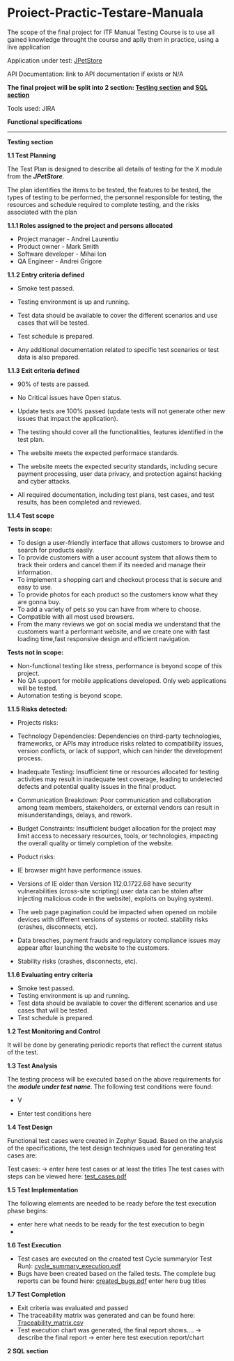 # Proiect-Practic-Testare-Manuala
The scope of the final project for ITF Manual Testing Course is to use all gained knowledge throught the course and aplly them in practice, using a live application

Application under test: [JPetStore](https://petstore.octoperf.com/actions/Catalog.action)

API Documentation: link to API documentation if exists or N/A

**The final project will be split into 2 section: [Testing section]() and  [SQL section]()**

Tools used:  JIRA

**Functional specifications**

____

**Testing section**

**1.1 Test Planning**

The Test Plan is designed to describe all details of testing for the X module from the ***JPetStore***.

The plan identifies the items to be tested, the features to be tested, the types of testing to be performed, the personnel responsible for testing, the resources and schedule required to complete testing, and the risks associated with the plan

**1.1.1 Roles assigned to the project and persons allocated**

- Project manager - Andrei Laurentiu
- Product owner - Mark Smith
- Software developer - Mihai Ion
- QA Engineer - Andrei Grigore

**1.1.2 Entry criteria defined**

- Smoke test passed. 

- Testing environment is up and running.

- Test data should be available to cover the different scenarios and use cases that will be tested.

- Test schedule is prepared.

- Any additional documentation related to specific test scenarios or test data is also prepared.

**1.1.3 Exit criteria defined**

 - 90% of tests are passed.

 - No Critical issues have Open status.
 
 - Update tests are 100% passed (update tests will not generate other new issues that impact the application).
 
 - The testing should cover all the functionalities, features identified in the test plan.
 
 - The website meets the expected performace standards.
 
 - The website meets the expected security standards, including secure payment processing, user data privacy, and protection against hacking and cyber attacks.
 
 - All required documentation, including test plans, test cases, and test results, has been completed and reviewed.


**1.1.4 Test scope**

  **Tests in scope:**
  
  
-	To design a user-friendly interface that allows customers to browse and search for products easily.
-	To provide customers with a user account system that allows them to track their orders and cancel them if its needed and manage their information.
-	To implement a shopping cart and checkout process that is secure and easy to use.
-	To provide photos for each product so the customers know what they are gonna buy.
-	To add a variety of pets so you can have from where to choose.
-	Compatible with all most used browsers.
-	From the many reviews we got on social media we understand that the customers want a performant website, and we create one with fast loading time,fast responsive design and efficient navigation.

  **Tests not in scope:**

-	Non-functional testing like stress, performance is beyond scope of this project.
-	No QA support for mobile applications developed. Only web applications will be tested.
-	Automation testing is beyond scope.


**1.1.5 Risks detected:**
 - Projects risks: 
 
  - Technology Dependencies: Dependencies on third-party technologies, frameworks, or APIs may introduce risks related to compatibility issues, version conflicts, or lack of support, which can hinder the development process.
  - Inadequate Testing: Insufficient time or resources allocated for testing activities may result in inadequate test coverage, leading to undetected defects and potential quality issues in the final product.
  - Communication Breakdown: Poor communication and collaboration among team members, stakeholders, or external vendors can result in misunderstandings, delays, and rework.
  - Budget Constraints: Insufficient budget allocation for the project may limit access to necessary resources, tools, or technologies, impacting the overall quality or timely completion of the website.

 
 - Poduct risks:

- IE browser might have performance issues.
- Versions of IE older than Version 112.0.1722.68 have security vulnerabilities (cross-site scripting( user data can be stolen after injecting malicious code in  the website), exploits on buying system).
- The web page pagination could be impacted when opened on mobile devices with different versions of systems or rooted.
 	stability risks (crashes, disconnects, etc).
- Data breaches, payment frauds and regulatory compliance issues may appear after launching the website to the customers. 
- Stability risks (crashes, disconnects, etc).


**1.1.6 Evaluating entry criteria**

-	Smoke test passed.
-	Testing environment is up and running.
-	Test data should be available to cover the different scenarios and use cases that will be tested.
-	Test schedule is prepared.


**1.2 Test Monitoring and Control**

It will be done by generating periodic reports that reflect the current status of the test.

**1.3 Test Analysis**

The testing process will be executed based on the above requirements for the ***module under test name***. The following test conditions were found:

- V

 - Enter test conditions here

**1.4 Test Design**

Functional test cases were created in Zephyr Squad. Based on the analysis of the specifications, the test design techniques used for generating test cases are: 

Test cases: -> enter here test cases or at least the titles
The test cases with steps can be viewed here: [test_cases.pdf]()

**1.5 Test Implementation**

The following elements are needed to be ready before the test execution phase begins:

 - enter here what needs to be ready for the test execution to begin
 - 
**1.6 Test Execution**

 - Test cases are executed on the created test Cycle summary(or Test Run): [cycle_summary_execution.pdf]()
 - Bugs have been created based on the failed tests. The complete bug reports can be found here: [created_bugs.pdf]()
enter here bug titles

**1.7 Test Completion**
 - Exit criteria was evaluated and passed
 - The traceability matrix was generated and can be found here: [Traceability_matrix.csv]()
 - Test execution chart was generated, the final report shows.... -> describe the final report
 -> enter here test execution report/chart


**2 SQL section**



